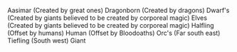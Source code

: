 Aasimar (Created by great ones)
Dragonborn (Created by dragons)
Dwarf's (Created by giants believed to be created by corporeal magic)
Elves (Created by giants believed to be created by corporeal magic)
Halfling (Offset by humans)
Human (Offset by Bloodoaths)
Orc's (Far south east)
Tiefling (South west)
Giant